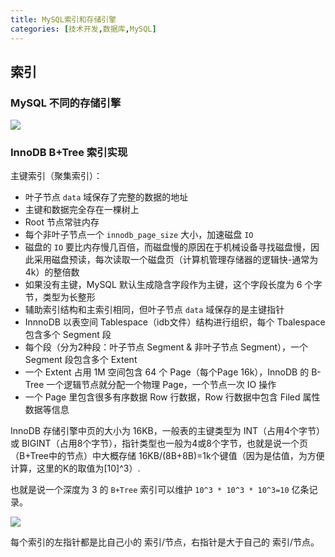 ```yaml
---
title: MySQL索引和存储引擎
categories: [技术开发,数据库,MySQL]
---
```


## 索引

### MySQL 不同的存储引擎

![](https://cdn.dd-code.site/PicGo/20201110143846.png)

### InnoDB B+Tree 索引实现

主键索引（聚集索引）：

- 叶子节点 `data` 域保存了完整的数据的地址
- 主键和数据完全存在一棵树上
- Root 节点常驻内存
- 每个非叶子节点一个 `innodb_page_size` 大小，加速磁盘 `IO`
- 磁盘的 `IO` 要比内存慢几百倍，而磁盘慢的原因在于机械设备寻找磁盘慢，因此采用磁盘预读，每次读取一个磁盘页（计算机管理存储器的逻辑快-通常为4k）的整倍数
- 如果没有主键，MySQL 默认生成隐含字段作为主键，这个字段长度为 6 个字节，类型为长整形
- 辅助索引结构和主索引相同，但叶子节点 `data` 域保存的是主键指针
- InnnoDB 以表空间 Tablespace（idb文件）结构进行组织，每个 Tbalespace 包含多个 Segment 段
- 每个段（分为2种段：叶子节点 Segment & 非叶子节点 Segment），一个 Segment 段包含多个 Extent
- 一个 Extent 占用 1M 空间包含 64 个 Page（每个Page 16k），InnoDB 的 B-Tree 一个逻辑节点就分配一个物理 Page，一个节点一次 IO 操作
-  一个 Page 里包含很多有序数据 Row 行数据，Row 行数据中包含 Filed 属性数据等信息

InnoDB 存储引擎中页的大小为 16KB，一般表的主键类型为 INT（占用4个字节）或 BIGINT（占用8个字节），指针类型也一般为4或8个字节，也就是说一个页（B+Tree中的节点）中大概存储 16KB/(8B+8B)=1k个键值（因为是估值，为方便计算，这里的K的取值为[10]^3）.

也就是说一个深度为 3 的 `B+Tree` 索引可以维护 `10^3 * 10^3 * 10^3=10` 亿条记录。

![](https://cdn.dd-code.site/PicGo/20201110150352.png)

每个索引的左指针都是比自己小的 索引/节点，右指针是大于自己的 索引/节点。